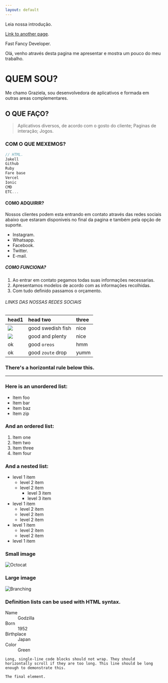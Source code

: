 ```yaml
---
layout: default
---
```


Leia nossa introdução.

[Link to another page](./another-page.html).

Fast Fancy Developer.

Olá, venho através desta pagina me apresentar e mostra um pouco do meu trabalho.

# QUEM SOU?

Me chamo Graziela, sou desenvolvedora de aplicativos e formada em outras areas complementares.

## O QUE FAÇO?

> Aplicativos diversos, de acordo com o gosto do cliente;
> Paginas de interação;
> Jogos.

### COM O QUE MEXEMOS?

```js
// HTML.
Jakell
Github
Ruby
Fare base
Vercel
Ionic
CMD
ETC...
```


#### COMO ADQUIRIR?

Nossos clientes podem esta entrando em contato através das redes sociais abaixo que estaram disponiveis no final da pagina e também pela opção de suporte.
*   Instagram.
*   Whatsapp.
*   Facebook.
*   Twitter.
*   E-mail.

##### COMO FUNCIONA?

1.  Ao entrar em contato pegamos todas suas informações necessarias.
2.  Apresentamos modelos de acordo com as informações recolhidas.
3.  Com tudo definido passamos o orçamento.

###### LINKS DAS NOSSAS REDES SOCIAIS

| head1        | head two          | three |
|:-------------|:------------------|:------|
| <img src="wahtsapp"/>          | good swedish fish | nice  |
| <img src="instagram"/> | good and plenty   | nice  |
| ok           | good `oreos`      | hmm   |
| ok           | good `zoute` drop | yumm  |

### There's a horizontal rule below this.

* * *

### Here is an unordered list:

*   Item foo
*   Item bar
*   Item baz
*   Item zip

### And an ordered list:

1.  Item one
1.  Item two
1.  Item three
1.  Item four

### And a nested list:

- level 1 item
  - level 2 item
  - level 2 item
    - level 3 item
    - level 3 item
- level 1 item
  - level 2 item
  - level 2 item
  - level 2 item
- level 1 item
  - level 2 item
  - level 2 item
- level 1 item

### Small image

![Octocat](https://github.githubassets.com/images/icons/emoji/octocat.png)

### Large image

![Branching](https://guides.github.com/activities/hello-world/branching.png)


### Definition lists can be used with HTML syntax.

<dl>
<dt>Name</dt>
<dd>Godzilla</dd>
<dt>Born</dt>
<dd>1952</dd>
<dt>Birthplace</dt>
<dd>Japan</dd>
<dt>Color</dt>
<dd>Green</dd>
</dl>

```
Long, single-line code blocks should not wrap. They should horizontally scroll if they are too long. This line should be long enough to demonstrate this.
```

```
The final element.
```
